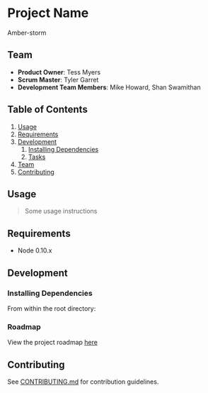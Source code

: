 # Project Name

Amber-storm

## Team

  - __Product Owner__: Tess Myers
  - __Scrum Master__: Tyler Garret
  - __Development Team Members__: Mike Howard, Shan Swamithan

## Table of Contents

1. [Usage](#Usage)
1. [Requirements](#requirements)
1. [Development](#development)
    1. [Installing Dependencies](#installing-dependencies)
    1. [Tasks](#tasks)
1. [Team](#team)
1. [Contributing](#contributing)

## Usage

> Some usage instructions

## Requirements

- Node 0.10.x

## Development

### Installing Dependencies

From within the root directory:


### Roadmap

View the project roadmap [here](LINK_TO_PROJECT_ISSUES)


## Contributing

See [CONTRIBUTING.md](CONTRIBUTING.md) for contribution guidelines.
